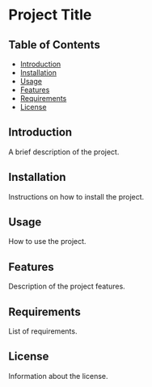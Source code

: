 # Project Title

## Table of Contents

- [Introduction](#introduction)
- [Installation](#installation)
- [Usage](#usage)
- [Features](#features)
- [Requirements](#requirements)
- [License](#license)

## Introduction

A brief description of the project.

## Installation

Instructions on how to install the project.

## Usage

How to use the project.

## Features

Description of the project features.

## Requirements

List of requirements.

## License

Information about the license.





